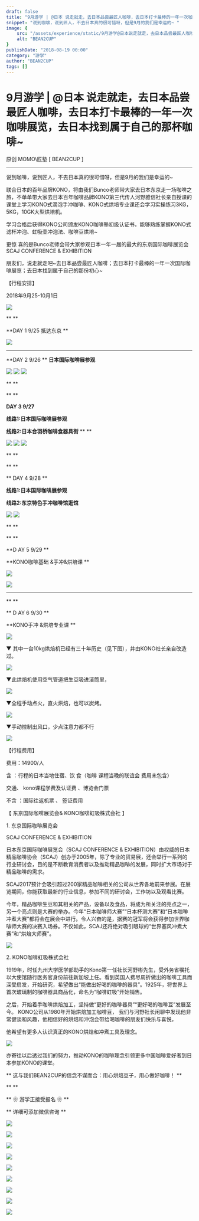 ```yaml
---
draft: false
title: "9月游学 | @日本 说走就走，去日本品尝最匠人咖啡，去日本打卡最棒的一年一次咖啡展览，去日本找到属于自己的那杯咖啡~ "
snippet: "说到咖啡，说到匠人，不去日本真的很可惜呀，但是9月的我们是幸运的~ "
image: {
    src: "/assets/experience/static/9月游学@日本说走就走，去日本品尝最匠人咖啡，去日本打卡最棒的一年一次咖啡展览，去日本找到属于自己的那杯咖啡~_01.png",
    alt: "BEAN2CUP"
}
publishDate: "2018-08-19 00:00"
category: "游学"
author: "BEAN2CUP"
tags: []
---
```


#  9月游学 | @日本 说走就走，去日本品尝最匠人咖啡，去日本打卡最棒的一年一次咖啡展览，去日本找到属于自己的那杯咖啡~

原创  MOMO\匠塾  [ BEAN2CUP ]

__ _ _ _ _

说到咖啡，说到匠人，不去日本真的很可惜呀，但是9月的我们是幸运的~

联合日本的百年品牌KONO，将由我们Bunco老师带大家去日本东京走一场咖啡之旅，不单单带大家去日本百年咖啡品牌KONO第三代传人河野雅信社长亲自授课的课堂上学习KONO式滴泡手冲咖啡、KONO式烘培专业课还会学习实操练习3KG，5KG，10GK大型烘培机。

学习合格后获得KONO公司颁发KONO咖啡塾初级认证书，能够熟练掌握KONO式滤杯冲泡、虹吸壶冲泡法、咖啡豆烘培~

更惊  喜的是Bunco老师会带大家参观日本一年一届的最大的东京国际咖啡展览会  SCAJ CONFERENCE & EXHIBITION



朋友们，说走就走吧~去日本品尝最匠人咖啡；去日本打卡最棒的一年一次国际咖啡展览；去日本找到属于自己的那份初心~



【行程安排】

2018年9月25-10月1日

![](./static/9月游学@日本说走就走，去日本品尝最匠人咖啡，去日本打卡最棒的一年一次咖啡展览，去日本找到属于自己的那杯咖啡~_01.png)



**
**

**DAY 1 9/25 抵达东京  **

![](./static/9月游学@日本说走就走，去日本品尝最匠人咖啡，去日本打卡最棒的一年一次咖啡展览，去日本找到属于自己的那杯咖啡~_02.png)

****

**DAY 2 9/26 ** **日本国际咖啡展参观**

![](./static/9月游学@日本说走就走，去日本品尝最匠人咖啡，去日本打卡最棒的一年一次咖啡展览，去日本找到属于自己的那杯咖啡~_03.jpeg)
![](./static/9月游学@日本说走就走，去日本品尝最匠人咖啡，去日本打卡最棒的一年一次咖啡展览，去日本找到属于自己的那杯咖啡~_04.jpeg)
![](./static/9月游学@日本说走就走，去日本品尝最匠人咖啡，去日本打卡最棒的一年一次咖啡展览，去日本找到属于自己的那杯咖啡~_05.jpeg)

**
**

**
**

**DAY 3 9/27**

**线路1:日本国际咖啡展参观**

**线路2:日本合羽桥咖啡食器具街** **
**

![](./static/9月游学@日本说走就走，去日本品尝最匠人咖啡，去日本打卡最棒的一年一次咖啡展览，去日本找到属于自己的那杯咖啡~_06.jpeg)
![](./static/9月游学@日本说走就走，去日本品尝最匠人咖啡，去日本打卡最棒的一年一次咖啡展览，去日本找到属于自己的那杯咖啡~_07.jpeg)
![](./static/9月游学@日本说走就走，去日本品尝最匠人咖啡，去日本打卡最棒的一年一次咖啡展览，去日本找到属于自己的那杯咖啡~_08.jpeg)

**
**

**
**

** DAY 4 9/28
**

**线路1:日本国际咖啡展参观**

**线路2:东京特色手冲咖啡馆逛馆**

![](./static/9月游学@日本说走就走，去日本品尝最匠人咖啡，去日本打卡最棒的一年一次咖啡展览，去日本找到属于自己的那杯咖啡~_09.jpeg)
![](./static/9月游学@日本说走就走，去日本品尝最匠人咖啡，去日本打卡最棒的一年一次咖啡展览，去日本找到属于自己的那杯咖啡~_10.jpeg)

**
**

**
**

**D AY  5 9/29
**

**KONO咖啡基础 &手冲&烘培课 **

![](./static/9月游学@日本说走就走，去日本品尝最匠人咖啡，去日本打卡最棒的一年一次咖啡展览，去日本找到属于自己的那杯咖啡~_11.jpeg)

![](./static/9月游学@日本说走就走，去日本品尝最匠人咖啡，去日本打卡最棒的一年一次咖啡展览，去日本找到属于自己的那杯咖啡~_12.jpeg)

** **

**
**

** D  AY  6 9/30
**

**KONO手冲 &烘培专业课 **

![](./static/9月游学@日本说走就走，去日本品尝最匠人咖啡，去日本打卡最棒的一年一次咖啡展览，去日本找到属于自己的那杯咖啡~_13.jpeg)

▼  其中一台10kg烘焙机已经有三十年历史（见下图），并由KONO社长亲自改造过。

![](./static/9月游学@日本说走就走，去日本品尝最匠人咖啡，去日本打卡最棒的一年一次咖啡展览，去日本找到属于自己的那杯咖啡~_14.jpeg)

▼此烘焙机使用空气管道把生豆吸进滚筒里，

![](./static/9月游学@日本说走就走，去日本品尝最匠人咖啡，去日本打卡最棒的一年一次咖啡展览，去日本找到属于自己的那杯咖啡~_15.jpeg)

▼全程手动点火，直火烘焙，也可以炭烤。

![](./static/9月游学@日本说走就走，去日本品尝最匠人咖啡，去日本打卡最棒的一年一次咖啡展览，去日本找到属于自己的那杯咖啡~_16.jpeg)

▼手动控制出风口，少点注意力都不行

![](./static/9月游学@日本说走就走，去日本品尝最匠人咖啡，去日本打卡最棒的一年一次咖啡展览，去日本找到属于自己的那杯咖啡~_17.jpeg)





【行程费用】

费用：14900/人

含  ：行程的日本当地住宿、饮  食（咖啡  课程当晚的联谊会  费用未包含）

交通、  kono课程学费及认证费  、博览会门票

不含  ：国际往返机票  、  签证费用





【  东京国际咖啡展览会& KONO咖啡虹吸株式会社  】



1\.  东京国际咖啡展览会

SCAJ CONFERENCE & EXHIBITION

日本东京国际咖啡展览会（SCAJ CONFERENCE &
EXHIBITION）由权威的日本精品咖啡协会（SCAJ）创办于2005年，除了专业的贸易展，还会举行一系列的行业研讨会，目的是不断教育消费者以及推动精品咖啡的发展，同时扩大市场对于精品咖啡的需求。

SCAJ2017预计会吸引超过200家精品咖啡相关的公司从世界各地前来参展。在展览期间，你能获取最新的行业信息，参加不同的研讨会，工作坊以及观看比赛。

今年，精品咖啡生豆和其相关的产品，设备以及食品，将成为所关注的亮点之一，另一个亮点则是大赛的举办。今年“日本咖啡师大赛”“日本杯测大赛”和“日本咖啡冲煮大赛”都将会在展会中进行。令人兴奋的是，据赛的冠军将会获得参加世界咖啡师大赛的决赛入场券。不仅如此，SCAJ还将绝对吸引眼球的“世界塞风冲煮大赛”和“烘焙大师赛”。

![](./static/9月游学@日本说走就走，去日本品尝最匠人咖啡，去日本打卡最棒的一年一次咖啡展览，去日本找到属于自己的那杯咖啡~_18.jpeg)



2\. KONO咖啡虹吸株式会社

1919年，时任九州大学医学部助手的Kono第一任社长河野彬先生，受外务省嘱托以大使馆随行医务官身份前往新加坡上任。看到英国人费尽周折做出的咖啡工具而深受启发，开始研究，希望做出“能做出好喝的咖啡的器具”。1925年，将世界上首次玻璃制的咖啡器具商品化，命名为“咖啡虹吸”开始销售。



之后，开始着手咖啡烘焙加工，坚持做“更好的咖啡器具”“更好喝的咖啡豆”发展至今。  KONO公司从1980年开始烘焙加工咖啡豆，
我们与河野社长闲聊中发现他非常健谈和风趣，他相信好的烘焙和沖泡会带给喝咖啡的朋友们快乐与喜悦，

他希望有更多人认识真正的KONO烘焙和冲煮工具及理念。



![](./static/9月游学@日本说走就走，去日本品尝最匠人咖啡，去日本打卡最棒的一年一次咖啡展览，去日本找到属于自己的那杯咖啡~_19.jpeg)



亦寄往以后透过我们的努力，推动KONO的咖啡理念引领更多中国咖啡爱好者到日本参加KONO的课堂。

** 这与我们BEAN2CUP的信念不谋而合：用心烘焙豆子，用心做好咖啡！  **

**
**

** ❀  游学正接受报名  ❀  **

** 详细可添加微信咨询  **

![](./static/9月游学@日本说走就走，去日本品尝最匠人咖啡，去日本打卡最棒的一年一次咖啡展览，去日本找到属于自己的那杯咖啡~_20.png)



![](./static/9月游学@日本说走就走，去日本品尝最匠人咖啡，去日本打卡最棒的一年一次咖啡展览，去日本找到属于自己的那杯咖啡~_21.jpeg)

![](./static/9月游学@日本说走就走，去日本品尝最匠人咖啡，去日本打卡最棒的一年一次咖啡展览，去日本找到属于自己的那杯咖啡~_22.jpeg)

![](./static/9月游学@日本说走就走，去日本品尝最匠人咖啡，去日本打卡最棒的一年一次咖啡展览，去日本找到属于自己的那杯咖啡~_23.jpeg)

![](./static/9月游学@日本说走就走，去日本品尝最匠人咖啡，去日本打卡最棒的一年一次咖啡展览，去日本找到属于自己的那杯咖啡~_24.jpeg)

![](./static/9月游学@日本说走就走，去日本品尝最匠人咖啡，去日本打卡最棒的一年一次咖啡展览，去日本找到属于自己的那杯咖啡~_25.jpeg)

![](./static/9月游学@日本说走就走，去日本品尝最匠人咖啡，去日本打卡最棒的一年一次咖啡展览，去日本找到属于自己的那杯咖啡~_26.jpeg)

![](./static/9月游学@日本说走就走，去日本品尝最匠人咖啡，去日本打卡最棒的一年一次咖啡展览，去日本找到属于自己的那杯咖啡~_27.jpeg)

![](./static/9月游学@日本说走就走，去日本品尝最匠人咖啡，去日本打卡最棒的一年一次咖啡展览，去日本找到属于自己的那杯咖啡~_28.jpeg)









